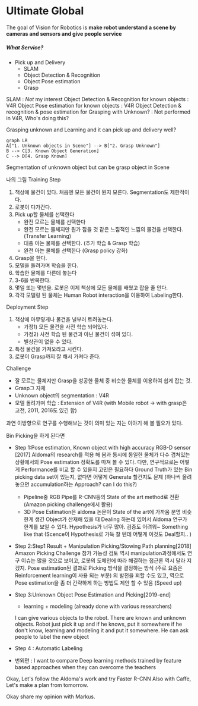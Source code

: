 # Ultimate Global
The goal of Vision for Robotics is **make robot understand a scene by cameras and sensors and give people service**

##### What Service?
- Pick up and Delivery
   - SLAM
   - Object Detection & Recognition
   - Object Pose estimation
   - Grasp

SLAM : *Not* my interest
Object Detection & Recognition for known objects : V4R
Object Pose estimation for known objects : V4R
Object Detection & recognition & pose estimation for Grasping with Unknown? : Not performed in V4R, Who's doing this?

Grasping unknown and Learning and it can pick up and delivery well?

```{mermaid}
graph LR
A["1. Unknown objects in Scene"] --> B["2. Grasp Unknown"]
B --> C[3. Known Object Generation]
C --> D[4. Grasp Known]
```
Segmentation of unknown object but can be grasp object in Scene

나의 그림
Training Step
1. 책상에 물건이 있다. 처음엔 모든 물건이 뭔지 모른다. Segmentation도 제한적이다.
2. 로봇이 다가간다.
3. Pick up할 물체를 선택한다
   - 완전 모르는 물체를 선택한다
   - 완전 모르는 물체지만 뭔가 잡을 것 같은 느낌적인 느낌의 물건을 선택한다.
    (Transfer Learning)
   - 대충 아는 물체를 선택한다. (추가 학습 & Grasp 학습)
   - 완전 아는 물체를 선택한다 (Grasp policy 강화)
4. Grasp을 한다.
5. 모델을 돌려가며 학습을 한다.
6. 학습한 물체를 다른데 놓는다
7. 3-6을 반복한다.
8. 몇일 또는 몇번을. 로봇은 이제 책상에 모든 물체를 배웠고 잡을 줄 안다.
9. 각각 모델링 된 물체는 Human Robot interaction을 이용하여 Labeling한다.

Deployment Step
1. 책상에 아무렇게나 물건을 널부러 트려놓는다.
     - 가정1) 모든 물건을 사전 학습 되어있다.
     - 가정2) 사전 학습 된 물건과 아닌 물건이 섞여 있다.
     - 별상관이 없을 수 있다.
2. 특정 물건을 가져오라고 시킨다.
3. 로봇이 Grasp까지 잘 해서 가져다 준다.

Challenge
- 잘 모르는 물체지만 Grasp을 성공한 물체 중 비슷한 물체를 이용하여 쉽게 잡는 것.
- Grasp그 자체
- Unknown object의 segmentation : V4R
- 모델 돌려가며 학습 : Extension of V4R (with Mobile robot -> with grasp은 고전, 2011, 2016도 있긴 함)

과연 이방향으로 연구를 수행해보는 것이 의미 있는 지는 이야기 해 볼 필요가 있다.

Bin Picking을 하게 된다면
 - Step 1:Pose estimation, Known object with high accuracy RGB-D sensor [2017]
   Aldoma의 research를 적용 해 봄과 동시에 동일한 물체가 다수 겹쳐있는 상황에서의 Pose estimation 정확도를 따져 볼 수 있다.
   다만, 연구적으로는 어떻게 Performance를 비교 할 수 있을지 고민은 필요하다
   Ground Truth가 있는 Bin picking data set이 있는지, 없다면 어떻게 Generate 할건지도 문제 (하나씩 올려놓으면 accumulation하는 Approach? can I do this?)
   + Pipeline중 RGB Pipe를 R-CNN등의 State of the art method로 전환
     (Amazon picking challenge에서 활용)
   + 3D Pose Estimation은 aldoma 논문이 State of the art에 가까움
   분명 비슷한게 생긴 Object가 산재해 있을 때 Dealing 하는데 있어서 Aldoma 연구가 한계를 보일 수 있다. Hypothesis가 너무 많아. 검증도 어려워~ Something like that
   (Scence이 Hypothesis로 가득 찰 텐데 어떻게 이것도 Deal할지.. )


 - Step 2:Step1 Result + Manipulation Picking/Stowing Path planning[2018]
   Amazon Picking Challenge 참가 가능성 검토
   역시 manipulation과정에서도 연구 이슈는 많을 것으로 보이고, 로봇의 도메인에 따라 해결하는 접근론 역시 달라 지겠지. Pose estimation된 결과로 Picking 방식을 결정하는 방식 (주로 요즘은 Reinforcement learning이 사용 되는 부분) 의 발전을 꾀할 수도 있고, 역으로 Pose estimation을 좀 더 간략하게 하는 방법도 제안 할 수 있음 (Speed up)

 - Step 3:Unknown Object Pose Estimation and Picking[2019-end]
   + learning + modeling (already done with various researchers)

   I can give various objects to the robot. There are known and unknown objects. Robot just pick it up and if he knows, put it somewhere
   if he don't know, learning and modeling it and put it somewhere.
   He can ask people to label the new object

  - Step 4 : Automatic Labeling

  - 번외편 :  I want to compare Deep learning methods trained by feature based approaches when they can overcome the teachers


Okay, Let's follow the Aldoma's work and try Faster R-CNN Also
with Caffe, Let's make a plan from tomorrow.

Okay share my opinion with Markus.

